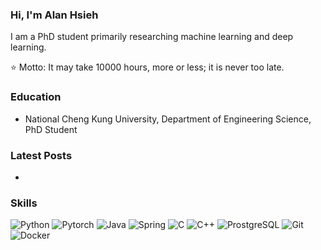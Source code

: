 ### Hi, I'm Alan Hsieh

I am a PhD student primarily researching machine learning and deep learning.

⭐ Motto: It may take 10000 hours, more or less; it is never too late.

### Education

- National Cheng Kung University, Department of Engineering Science, PhD Student

### Latest Posts

- 

### Skills

![Python](https://img.shields.io/badge/Python-444?style=flat&logo=Python&logoColor=white)
![Pytorch](https://img.shields.io/badge/Pytorch-444?style=flat&logo=Pytorch&logoColor=white)
![Java](https://img.shields.io/badge/Java-444?style=flat&logo=Oracle&logoColor=white)
![Spring](https://img.shields.io/badge/Spring-444?style=flat&logo=Spring&logoColor=white)
![C](https://img.shields.io/badge/CLanguage-444?style=flat&logo=C&logoColor=white)
![C++](https://img.shields.io/badge/C++-444?style=flat&logo=Cplusplus&logoColor=white)
![ProstgreSQL](https://img.shields.io/badge/PostgreSQL-444?style=flat&logo=PostgreSQL&logoColor=white)
![Git](https://img.shields.io/badge/Git-444?style=flat&logo=Git&logoColor=white)
![Docker](https://img.shields.io/badge/Docker-444?style=flat&logo=Docker&logoColor=white)
